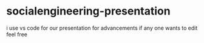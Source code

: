 # socialengineering-presentation
 i use vs code for our presentation for advancements if any one wants to edit feel free
